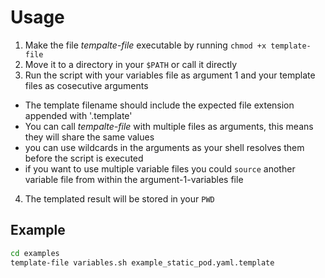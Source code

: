 # Usage
1. Make the file *tempalte-file* executable by running `chmod +x template-file`
2. Move it to a directory in your `$PATH` or call it directly
3. Run the script with your variables file as argument 1 and your template files as cosecutive arguments
  - The template filename should include the expected file extension appended with '.template'
  - You can call *tempalte-file* with multiple files as arguments, this means they will share the same values
  - you can use wildcards in the arguments as your shell resolves them before the script is executed
  - if you want to use multiple variable files you could `source` another variable file from within the argument-1-variables file
4. The templated result will be stored in your `PWD`

## Example
```bash
cd examples
template-file variables.sh example_static_pod.yaml.template 
```